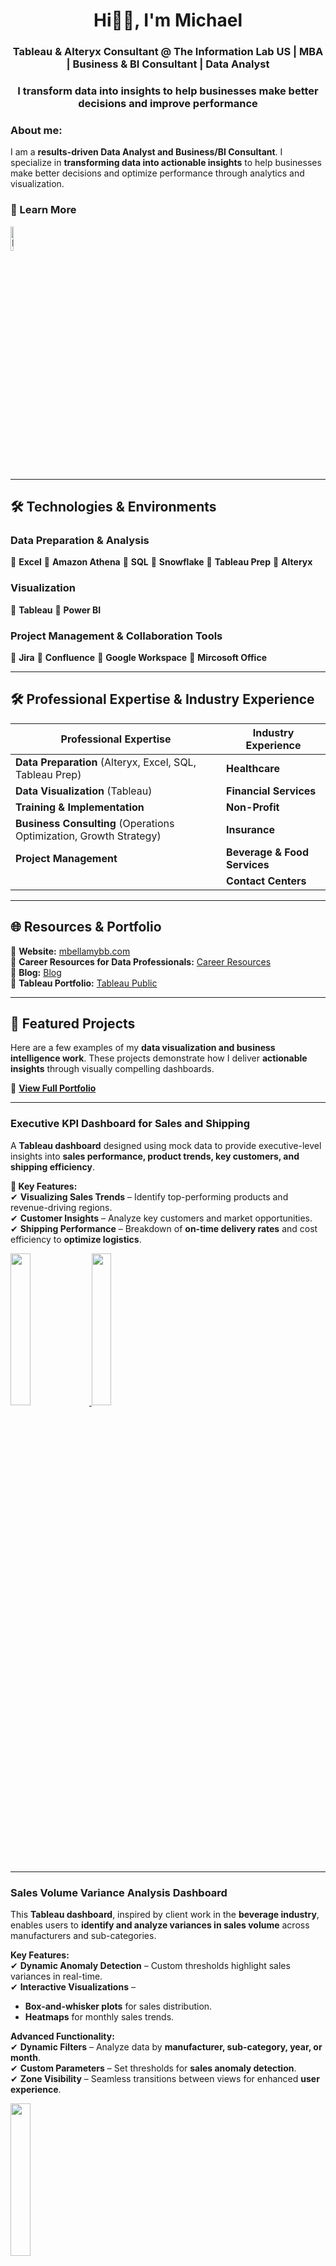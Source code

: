 <h1 align="center">Hi👋🏾, I'm Michael</h1>
<h3 align="center"> Tableau & Alteryx Consultant @ The Information Lab US | MBA | Business & BI Consultant | Data Analyst </h3>   
<h3 align="center"> I transform data into insights to help businesses make better decisions and improve performance </h3>

### About me:
I am a **results-driven Data Analyst and Business/BI Consultant**. I specialize in **transforming data into actionable insights** to help businesses make better decisions and optimize performance through analytics and visualization.  
### 🔗 Learn More  
<a href="https://www.linkedin.com/in/mbellamybb/" target="_blank">
    <img src="https://i.ibb.co/QD7pFL0/linkedIn.png" alt="LinkedIn" width="10%">
</a>

---

## 🛠 Technologies & Environments  

### **Data Preparation & Analysis**  
🔹 **Excel**
🔹 **Amazon Athena**
🔹 **SQL**
🔹 **Snowflake**
🔹 **Tableau Prep**
🔹 **Alteryx**

### **Visualization**  
🔹 **Tableau**
🔹 **Power BI**

### **Project Management & Collaboration Tools**  
🔹 **Jira**
🔹 **Confluence**
🔹 **Google Workspace**
🔹 **Mircosoft Office**

---

## 🛠 Professional Expertise & Industry Experience  

| **Professional Expertise** | **Industry Experience** |
|---------------------------|------------------------|
| **Data Preparation** (Alteryx, Excel, SQL, Tableau Prep) | **Healthcare** |
| **Data Visualization** (Tableau) | **Financial Services** |
| **Training & Implementation** | **Non-Profit** |
| **Business Consulting** (Operations Optimization, Growth Strategy) | **Insurance** |
| **Project Management** | **Beverage & Food Services** |
| | **Contact Centers** |

---

## 🌐 Resources & Portfolio  

🔹 **Website:** [mbellamybb.com](https://www.mbellamybb.com/)  
🔹 **Career Resources for Data Professionals:** [Career Resources](https://www.mbellamybb.com/career-resources)  
🔹 **Blog:** [Blog](https://www.mbellamybb.com/blog)  
🔹 **Tableau Portfolio:** [Tableau Public](https://public.tableau.com/app/profile/mbellamybb)  

---
## 🚀 Featured Projects  

Here are a few examples of my **data visualization and business intelligence work**. These projects demonstrate how I deliver **actionable insights** through visually compelling dashboards.  

🔗 **[View Full Portfolio](https://www.mbellamybb.com/portfolio)**  

---

### Executive KPI Dashboard for Sales and Shipping  

A **Tableau dashboard** designed using mock data to provide executive-level insights into **sales performance, product trends, key customers, and shipping efficiency**.  

**🔹 Key Features:**  
✔ **Visualizing Sales Trends** – Identify top-performing products and revenue-driving regions.  
✔ **Customer Insights** – Analyze key customers and market opportunities.  
✔ **Shipping Performance** – Breakdown of **on-time delivery rates** and cost efficiency to **optimize logistics**.  

<a href="https://public.tableau.com/views/NorthwindTraders-AnnualPerformanceReview/NorthwindTraders-SalesPerformance">
      <img src="https://public.tableau.com/thumb/views/NorthwindTraders-AnnualPerformanceReview/NorthwindTraders-SalesPerformance" width="25%">
      </a>
<a href="[https://public.tableau.com/views/NorthwindTraders-AnnualPerformanceReview/NorthwindTraders-ShippingOverview?]">
      <img src="https://public.tableau.com/thumb/views/NorthwindTraders-AnnualPerformanceReview/NorthwindTraders-ShippingOverview?" width="25%">
</a>
  

---

### Sales Volume Variance Analysis Dashboard  

This **Tableau dashboard**, inspired by client work in the **beverage industry**, enables users to **identify and analyze variances in sales volume** across manufacturers and sub-categories.  

**Key Features:**  
✔ **Dynamic Anomaly Detection** – Custom thresholds highlight sales variances in real-time.  
✔ **Interactive Visualizations** –  
  - **Box-and-whisker plots** for sales distribution.  
  - **Heatmaps** for monthly sales trends.  

**Advanced Functionality:**  
✔ **Dynamic Filters** – Analyze data by **manufacturer, sub-category, year, or month**.  
✔ **Custom Parameters** – Set thresholds for **sales anomaly detection**.  
✔ **Zone Visibility** – Seamless transitions between views for enhanced **user experience**.  

<a href="https://public.tableau.com/views/Superstore-SalesVolumeVariance/Superstore-SalesVolumeAnalysis">
      <img src="https://public.tableau.com/thumb/views/Superstore-SalesVolumeVariance/Superstore-SalesVolumeAnalysis" width="25%">
</a>

---

### West Coast Telecom Churn and Customer Analysis Dashboard  

A **Tableau dashboard** created using **mock data** to simulate **real-world churn analysis**. This tool provides actionable insights into **customer retention, revenue impact, and demographic segmentation** for telecom companies.  

**Key Features:**  
✔ **Churn Analysis** –  
  - **Churn vs. Retention Metrics** – Visualizes a **26.5% churn rate**, retention rates, and revenue impact ($3.7M lost, $17.6M retained).  
  - **Demographics Breakdown** – Identifies high-risk customer groups (e.g., **males aged 25–44**).  
  - **Customer Behavior Insights** – Tracks churn by **tenure and contract type** to uncover **retention strategies**.  
  - **Churn Drivers** – Analyzes why customers leave (**competition, dissatisfaction, pricing issues**).  

✔ **Customer Segmentation** –  
  - **High-Value vs. Low-Value Customers** – Identifies revenue distribution (**85% from high-value customers**).  
  - **Retention Strategies** – Tailors customer engagement plans based on **demographics and churn reasons**.  

<a href="https://public.tableau.com/views/WestCoastTelecom-ChurnReportAnalysis/CustomerAnalysis">
      <img src="https://public.tableau.com/thumb/views/WestCoastTelecom-ChurnReportAnalysis/CustomerAnalysis" width="25%">
</a>

---

### Empowering Global Conservation Efforts with Real-Time Data Dashboards  

What if data could help **protect rainforests and improve global communities**? That was the challenge faced by **Health In Harmony**, a non-profit tackling environmental and healthcare issues.  

As part of **TIL+**, an initiative from The Information Lab, I helped **transform Health In Harmony’s data processes** by developing **real-time Tableau dashboards** that improved **data accessibility and decision-making**.  

**Key Features:**  
✔ **Tableau Cloud Optimization** – Organized data sources and improved stakeholder access.  
✔ **Data Pipeline Overhaul** – Standardized and cleaned up reporting data.  
✔ **Interactive Dashboards** – Built real-time visualizations for program tracking.  
✔ **Training & Adoption** – Conducted **hands-on training sessions** for the organization.  

**Results:**  
✔ **Increased Accessibility** – Field teams gained **real-time access** to program data.  
✔ **Improved Decision-Making** – Streamlined reporting for faster insights.  
✔ **Operational Impact** – Enhanced tracking of **health and conservation metrics**.  

<a href="https://www.linkedin.com/posts/the-information-lab_health-in-harmony-til-case-study-activity-7219741952609583104-7AKd/?utm_source=share&utm_medium=member_desktop">
      <img src="https://i.ibb.co/F4vmDw9n/Screenshot-2025-01-15-at-8-18-43-PM.png" width="25%">
</a>

---


## 🤝 Connect with Me  

<p align="left" style="display: flex; gap: 10px;">
  <a href="https://public.tableau.com/app/profile/mbellamybb/vizzes" target="_blank">
      <img src="https://i.ibb.co/6RYfM3D0/tableau.png" alt="Tableau" height="40" />
  </a>
  <a href="https://www.linkedin.com/in/mbellamybb/" target="_blank">
      <img src="https://upload.wikimedia.org/wikipedia/commons/c/ca/LinkedIn_logo_initials.png" alt="LinkedIn" height="40" />
  </a>
  <a href="https://github.com/mbellamybb" target="_blank">
      <img src="https://upload.wikimedia.org/wikipedia/commons/9/91/Octicons-mark-github.svg" alt="GitHub" height="40" />
  </a>
  <a href="https://www.threads.net/@mbellamybb" target="_blank">
      <img src="https://i.ibb.co/LhsLwVBX/threads.png" alt="Threads" height="40" />
  </a>
  <a href="https://bsky.app/profile/mbellamybb.com" target="_blank">
      <img src="https://i.ibb.co/TBKTXw5t/Bluesky-Logo-svg.png" alt="Bluesky" height="40" />
  </a>
</p>

